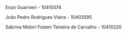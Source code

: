 Enzo Guarnieri - 10410074

João Pedro Rodrigues Vieira - 10403595

Sabrina Midori Futami Teixeira de Carvalho - 10410220

